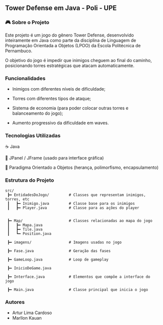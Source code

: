 ## Tower Defense em Java - Poli - UPE
### 🎮 Sobre o Projeto

Este projeto é um jogo do gênero Tower Defense, desenvolvido inteiramente em Java como parte da disciplina de Linguagem de Programação Orientada a Objetos (LPOO) da Escola Politécnica de Pernambuco.

O objetivo do jogo é impedir que inimigos cheguem ao final do caminho, posicionando torres estratégicas que atacam automaticamente.

### Funcionalidades

* Inimigos com diferentes níveis de dificuldade;

*  Torres com diferentes tipos de ataque;

*  Sistema de economia (para poder colocar outras torres e balanceamento do jogo);

* Aumento progressivo da dificuldade em waves.


### Tecnologias Utilizadas

☕ Java

🎨 JPanel / JFrame (usado para interface gráfica)

🔗 Paradigma Orientado a Objetos (herança, polimorfismo, encapsulamento)

### Estrutura do Projeto
```
src/
 ┣━ EntidadesDoJogo/         # Classes que representam inimigos, torres, etc
 ┃   ┣━ Inimigo.java         # Classe base para os inimigos
 ┃   ┣━ Player.java          # Classe para as ações do player
   

 ┣━ Map/                     # Classes relacionadas ao mapa do jogo
 ┃   ┣━ Mapa.java             
 ┃   ┣━ Tile.java            
 ┃   ┗━ Position.java        

 ┣━ imagens/                 # Imagens usadas no jogo

 ┣━ Fase.java                # Geração das fases

 ┣━ GameLoop.java            # Loop de gameplay

 ┣━ InicioDeGame.java        

 ┣━ Interface.java           # Elementos que compõe a interface do jogo
 
 ┣━ Main.java                # Classe principal que inicia o jogo

```

### Autores
* Artur Lima Cardoso
* Marllon Kauan
